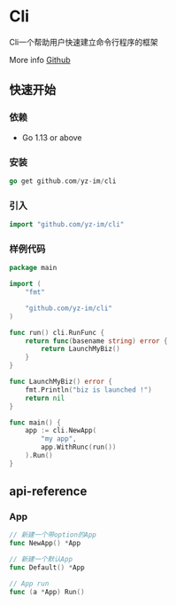 # Cli

Cli一个帮助用户快速建立命令行程序的框架

More info [Github](https://github.com/yz-im/cli)

## 快速开始
### 依赖
- Go 1.13 or above
### 安装
```go
go get github.com/yz-im/cli
```
### 引入
```go
import "github.com/yz-im/cli"
```
### 样例代码
```go
package main

import (
	"fmt"

	"github.com/yz-im/cli"
)

func run() cli.RunFunc {
	return func(basename string) error {
		return LaunchMyBiz()
	}
}

func LaunchMyBiz() error {
	fmt.Println("biz is launched !")
	return nil
}

func main() {
	app := cli.NewApp(
		"my app",
		app.WithRunc(run())
	).Run()
}
```
## api-reference
### App
```go
// 新建一个带option的App
func NewApp() *App
```
```go
// 新建一个默认App
func Default() *App
```
```go
// App run
func (a *App) Run()
```
